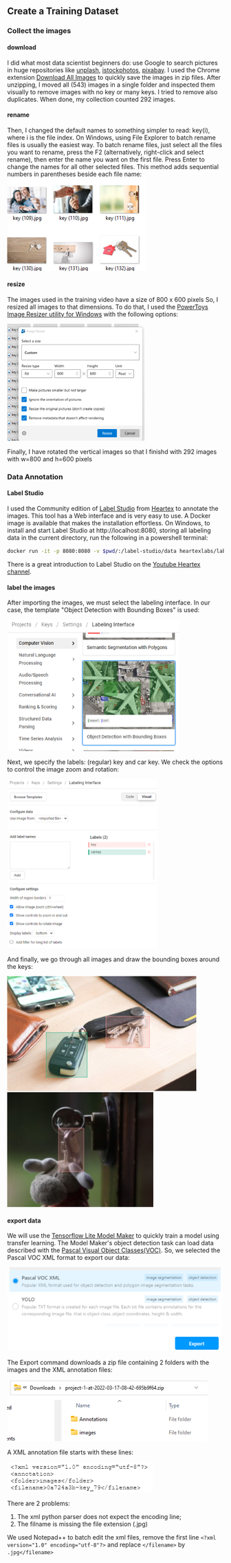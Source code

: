 
## Create a Training Dataset
### Collect the images
#### download
I did what most data scientist beginners do: use Google to search pictures in huge repositories like [unplash](https://unsplash.com/), [istockphotos](https://www.istockphoto.com/), [pixabay](https://pixabay.com/). I used the Chrome extension [Download All Images](https://download-all-images.mobilefirst.me) to quickly save the images in zip files. After unzipping, I moved all (543) images in a single folder and inspected them visually to remove images with no key or many keys. I tried to remove also duplicates. When done, my collection counted 292 images.
#### rename
Then, I changed the default names to something simpler to read: key(i), where i is the file index. On Windows, using File Explorer to batch rename files is usually the easiest way. To batch rename files, just select all the files you want to rename, press the F2 (alternatively, right-click and select rename), then enter the name you want on the first file. Press Enter to change the names for all other selected files. This method adds sequential numbers in parentheses beside each file name:
![keys1](/assets/images/keys1.png)
#### resize
The images used in the training video have a size of 800 x 600 pixels So, I resized all images to that dimensions. To do that, I used the [PowerToys Image Resizer utility for Windows](https://docs.microsoft.com/en-us/windows/powertoys/image-resizer) with the following options:

![keys2](/assets/images/keys2.png)

Finally, I have rotated the vertical images so that I finishd with 292 images with w=800 and h=600 pixels

### Data Annotation
#### Label Studio
I used the Community edition of  [Label Studio](https://labelstud.io/) from [Heartex](https://heartex.com/) to annotate the images. This tool has a Web interface and is very easy to use. A Docker image is available that makes the installation effortless. On Windows, to install and start Label Studio at http://localhost:8080, storing all labeling data in the current directory, run the following in a powershell terminal:

```bash
docker run -it -p 8080:8080 -v $pwd/:/label-studio/data heartexlabs/label-studio:latest
```

There is a great introduction to Label Studio on the [Youtube Heartex channel](https://www.youtube.com/watch?v=A0cob_f5BmM&list=PLDqcjLIsFtX3t1jqjW8BXW1EDTOczDpHH).

#### label the images
After importing the images, we must select the labeling interface. In our case, the template "Object Detection with Bounding Boxes" is used:

![keys3](/assets/images/keys3.png)

Next, we specify the labels: (regular) key and car key. We check the options to control the image zoom and rotation:

![keys4](/assets/images/keys4.png)

And finally, we go through all images and draw the bounding boxes around the keys:

![keys5](/assets/images/keys5.png) ![keys6](/assets/images/keys6.png)

#### export data
We will use the [Tensorflow Lite Model Maker](https://www.tensorflow.org/lite/guide/model_maker) to quickly train a model using transfer learning.  The Model Maker's object detection task can load data described with the [Pascal Visual Object Classes(VOC)](https://towardsdatascience.com/coco-data-format-for-object-detection-a4c5eaf518c5). So, we selected the Pascal VOC XML format to export our data:

![keys7](/assets/images/keys7.png)

The Export command downloads a zip file containing 2 folders with the images and the XML annotation files: 

![keys8](/assets/images/keys8.png)

A XML annotation file starts with these lines:

![keys9](/assets/images/keys9.png)

There are 2 problems:
1. The xml python parser does not expect the encoding line;
2. The filname is missing the file extension (.jpg)

We used Notepad++ to batch edit the xml files, remove the first line `<?xml version="1.0" encoding="utf-8"?>` and replace `</filename>` by `.jpg</filename>`


